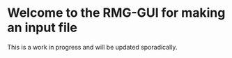 # Welcome to the RMG-GUI for making an input file

This is a work in progress and will be updated sporadically.
